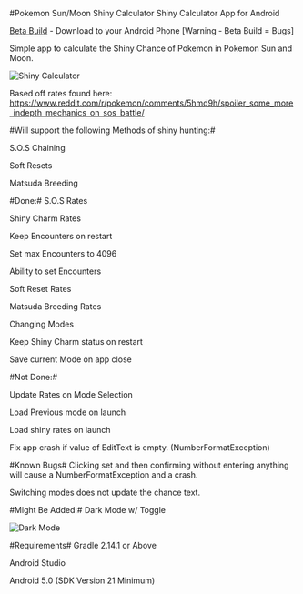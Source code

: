 #Pokemon Sun/Moon Shiny Calculator
Shiny Calculator App for Android

[Beta Build](https://github.com/MrHDR/Sun-Moon_ShinyCalc/raw/master/com.hdr.shinycalculator-Beta.apk) - Download to your Android Phone [Warning - Beta Build = Bugs]

Simple app to calculate the Shiny Chance of Pokemon in Pokemon Sun and Moon.

![Shiny Calculator](http://i.imgur.com/5oeDCmW.png?1)

Based off rates found here: https://www.reddit.com/r/pokemon/comments/5hmd9h/spoiler_some_more_indepth_mechanics_on_sos_battle/

#Will support the following Methods of shiny hunting:#

 S.O.S Chaining
 
 Soft Resets
 
 Matsuda Breeding

#Done:#
S.O.S Rates

Shiny Charm Rates

Keep Encounters on restart

Set max Encounters to 4096

Ability to set Encounters

Soft Reset Rates

Matsuda Breeding Rates

Changing Modes

Keep Shiny Charm status on restart

Save current Mode on app close

#Not Done:#

Update Rates on Mode Selection

Load Previous mode on launch

Load shiny rates on launch

Fix app crash if value of EditText is empty. (NumberFormatException)

#Known Bugs#
Clicking set and then confirming without entering anything will cause a NumberFormatException and a crash.

Switching modes does not update the chance text.
 
#Might Be Added:#
Dark Mode w/ Toggle

![Dark Mode](http://i.imgur.com/e90f6pc.png)

#Requirements#
Gradle 2.14.1 or Above

Android Studio

Android 5.0 (SDK Version 21 Minimum)

